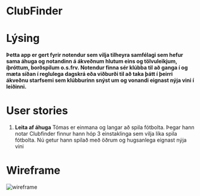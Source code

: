 # ClubFinder

# Lýsing

**Þetta app er gert fyrir notendur sem vilja tilheyra samfélagi sem hefur sama áhuga og notandinn á ákveðnum hlutum eins og tölvuleikjum, íþróttum, borðspilum o.s.frv. Notendur finna sér klúbba til að ganga í og ​​mæta síðan í reglulega dagskrá eða viðburði til að taka þátt í þeirri ákveðnu starfsemi sem klúbburinn snýst um og vonandi eignast nýja vini í leiðinni.**

# User stories
1. **Leita af áhuga**
   Tómas er einmana og langar að spila fótbolta. Þegar hann notar Clubfinder finnur hann hóp 3 einstaklinga sem vilja líka spila fótbolta. Nú getur hann spilað með öðrum og hugsanlega eignast nýja vini
# Wireframe

![wireframe](https://github.com/user-attachments/assets/d96f5139-6b65-49ef-bb0f-a4d7a0efbe36)
